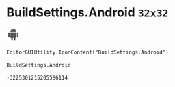 # BuildSettings.Android `32x32`
<img src="/img/BuildSettings.Android.png" width=32 height=32>

``` CSharp
EditorGUIUtility.IconContent("BuildSettings.Android")
```
```
BuildSettings.Android
```
```
-3225301215205586114
```
